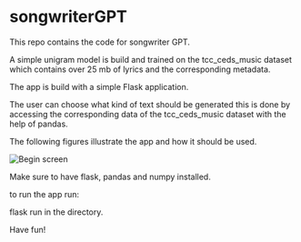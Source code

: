 # songwriterGPT

This repo contains the code for songwriter GPT.

A simple unigram model is build and trained on the tcc_ceds_music dataset which contains over 25 mb of lyrics and the corresponding metadata.

The app is build with a simple Flask application.

The user can choose what kind of text should be generated this is done by accessing the corresponding data of the tcc_ceds_music dataset with the help of pandas.

The following figures illustrate the app and how it should be used.

![Begin screen](../as3/app_figures/begin_screen.png)


Make sure to have flask, pandas and numpy installed.

to run the app run:

flask run in the directory.

Have fun!

